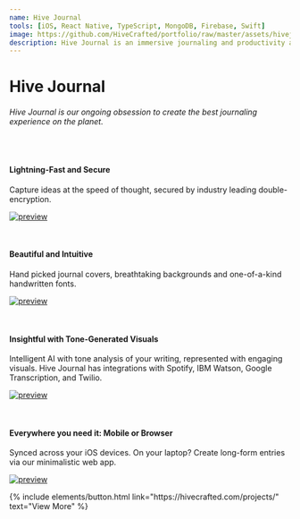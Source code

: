 ```yaml
---
name: Hive Journal
tools: [iOS, React Native, TypeScript, MongoDB, Firebase, Swift]
image: https://github.com/HiveCrafted/portfolio/raw/master/assets/hivejournal-logo.png
description: Hive Journal is an immersive journaling and productivity app created for iOS.
---
```


# Hive Journal

###### *Hive Journal is our ongoing obsession to create the best journaling experience on the planet.*

<br />

#### Lightning-Fast and Secure
Capture ideas at the speed of thought, secured by industry leading double-encryption.

[![preview](https://github.com/HiveCrafted/portfolio/raw/master/assets/ProjectHiveJournalScreens1.png)](https://hivejournal.com/download)


<br />

#### Beautiful and Intuitive
Hand picked journal covers, breathtaking backgrounds and one-of-a-kind handwritten fonts.

[![preview](https://github.com/HiveCrafted/portfolio/raw/master/assets/ProjectHiveJournalScreens3.png)](https://hivejournal.com/download)

<br />

#### Insightful with Tone-Generated Visuals
Intelligent AI with tone analysis of your writing, represented with engaging visuals. Hive Journal has integrations with Spotify, IBM Watson, Google Transcription, and Twilio.

[![preview](https://github.com/HiveCrafted/portfolio/raw/master/assets/ProjectHiveJournalScreens2.png)](https://hivejournal.com/download)

<br />

#### Everywhere you need it: Mobile or Browser
Synced across your iOS devices. On your laptop? Create long-form entries via our minimalistic web app.

[![preview](https://github.com/HiveCrafted/portfolio/raw/master/assets/hivejournal-website.png)](https://hivejournal.com)

<p class="text-center">
{% include elements/button.html link="https://hivecrafted.com/projects/" text="View More" %}
</p>